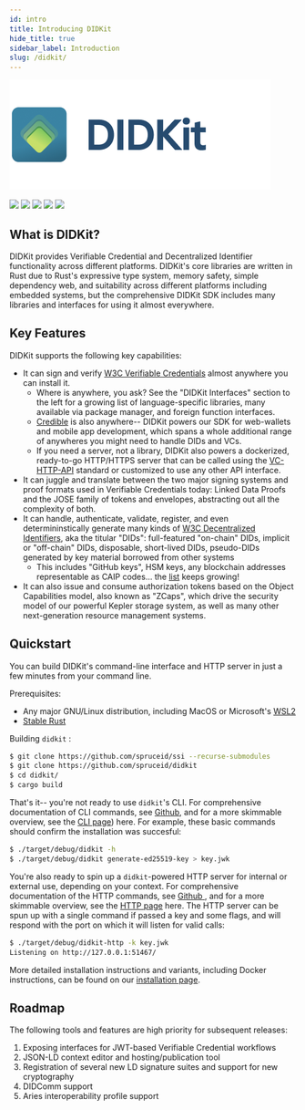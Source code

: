 ```yaml
---
id: intro
title: Introducing DIDKit
hide_title: true
sidebar_label: Introduction
slug: /didkit/
---
```


![DIDKit header](/assets/didkithead.png)

[![](https://img.shields.io/badge/Docker-19.03.x-blue)](https://www.docker.com/) [![](https://img.shields.io/badge/Rust-v1.51.0-orange)](https://www.rust-lang.org/) [![](https://img.shields.io/badge/ssi-v0.1-green)](https://www.github.com/spruceid/ssi) [![](https://img.shields.io/badge/License-Apache--2.0-green)](https://github.com/spruceid/didkit/blob/main/LICENSE) [![](https://img.shields.io/twitter/follow/sprucesystems?label=Follow&style=social)](https://twitter.com/sprucesystems)

[installing-rust]: https://rust-lang.github.io/rustup/installation/index.html

## What is DIDKit?

DIDKit provides Verifiable Credential and Decentralized Identifier
functionality across different platforms. DIDKit's core libraries are written in Rust due to Rust's expressive type system, memory safety, simple dependency web, and
suitability across different platforms including embedded systems, but the comprehensive DIDKit SDK includes many libraries and interfaces for using it almost everywhere.

## Key Features

DIDKit supports the following key capabilities:
- It can sign and verify [W3C Verifiable Credentials](https://www.w3.org/TR/vc-data-model/) almost anywhere you can install it.
  - Where is anywhere, you ask? See the "DIDKit Interfaces" section to the left for a growing list of language-specific libraries, many available via package manager, and foreign function interfaces.
  - [Credible](didkit/intro.md) is also anywhere-- DIDKit powers our SDK for web-wallets and mobile app development, which spans a whole additional range of anywheres you might need to handle DIDs and VCs.
  - If you need a server, not a library, DIDKit also powers a dockerized, ready-to-go HTTP/HTTPS server that can be called using the [VC-HTTP-API](https://github.com/w3c-ccg/vc-http-api) standard or customized to use any other API interface.
- It can juggle and translate between the two major signing systems and proof formats used in Verifiable Credentials today: Linked Data Proofs and the JOSE family of tokens and envelopes, abstracting out all the complexity of both.
- It can handle, authenticate, validate, register, and even determininstically generate many kinds of [W3C Decentralized Identifiers](https://www.w3.org/TR/did-core/), aka the titular "DIDs": full-featured "on-chain" DIDs, implicit or "off-chain" DIDs, disposable, short-lived DIDs, pseudo-DIDs generated by key material borrowed from other systems 
  - This includes "GitHub keys", HSM keys, any blockchain addresses representable as CAIP codes... the [list](did-methods) keeps growing!
- It can also issue and consume authorization tokens based on the Object Capabilities model, also known as "ZCaps", which drive the security model of our powerful Kepler storage system, as well as many other next-generation resource management systems.

## Quickstart

You can build DIDKit's command-line interface and HTTP server in just a few minutes from your command line.

Prerequisites:

- Any major GNU/Linux distribution, including MacOS or Microsoft's [WSL2](https://docs.microsoft.com/en-us/windows/wsl/install-win10)
- [Stable Rust][installing-rust] 

Building `didkit` :

```sh
$ git clone https://github.com/spruceid/ssi --recurse-submodules
$ git clone https://github.com/spruceid/didkit
$ cd didkit/
$ cargo build
```

That's it-- you're not ready to use `didkit`'s CLI. For comprehensive documentation of CLI commands, see [Github](https://github.com/spruceid/didkit/tree/main/cli), and for a more skimmable overview, see the [CLI page](/docs/didkit/cli_commands)) here.  For example, these basic commands should confirm the installation was succesful:

```sh
$ ./target/debug/didkit -h
$ ./target/debug/didkit generate-ed25519-key > key.jwk
```

You're also ready to spin up a `didkit`-powered HTTP server for internal or external use, depending on your context. For comprehensive documentation of the HTTP commands, see [Github ](https://github.com/spruceid/didkit/tree/main/http), and for a more skimmable overview, see the [HTTP page](/docs/didkit/http_syntax) here. The HTTP server can be spun up with a single command if passed a key and some flags, and will respond with the port on which it will listen for valid calls:

```sh
$ ./target/debug/didkit-http -k key.jwk
Listening on http://127.0.0.1:51467/
```

More detailed installation instructions and variants, including Docker instructions, can be found on our [installation page](didkit/install.md).

## Roadmap

The following tools and features are high priority for subsequent releases:

1. Exposing interfaces for JWT-based Verifiable Credential workflows
2. JSON-LD context editor and hosting/publication tool
3. Registration of several new LD signature suites and support for new
   cryptography
4. DIDComm support
5. Aries interoperability profile support
